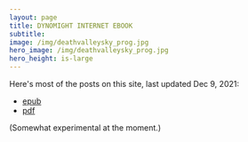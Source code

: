 ```yaml
---
layout: page
title: DYNOMIGHT INTERNET EBOOK
subtitle: 
image: /img/deathvalleysky_prog.jpg
hero_image: /img/deathvalleysky_prog.jpg
hero_height: is-large
---
```


Here's most of the posts on this site, last updated Dec 9, 2021:

* [epub](dynomight.epub)
* [pdf](dynomight.pdf)

(Somewhat experimental at the moment.)